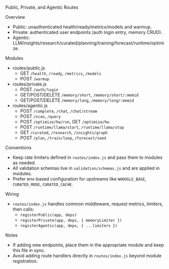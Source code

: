 Public, Private, and Agentic Routes

Overview
- Public: unauthenticated health/ready/metrics/models and warmup.
- Private: authenticated user endpoints (auth login entry, memory CRUD).
- Agentic: LLM/insights/research/curated/planning/training/forecast/runtime/optimize.

Modules
- routes/public.js
  - GET `/health`, `/ready`, `/metrics`, `/models`
  - POST `/warmup`
- routes/private.js
  - POST `/auth/login`
  - GET/POST/DELETE `/memory/short`, `/memory/short/:memid`
  - GET/POST/DELETE `/memory/long`, `/memory/long/:memid`
- routes/agentic.js
  - POST `/complete`, `/chat`, `/chat/stream`
  - POST `/scan`, `/query`
  - POST `/optimize/hw/run`, GET `/optimize/hw`
  - POST `/runtime/llama/start`, `/runtime/llama/stop`
  - GET `/curated`, `/research`, `/insights/graph`
  - POST `/plan`, `/train/loop`, `/forecast/seed`

Conventions
- Keep rate limiters defined in `routes/index.js` and pass them to modules as needed.
- All validation schemas live in `validation/schemas.js` and are applied in modules.
- Prefer env-based configuration for upstreams like `WHOOGLE_BASE`, `CURATED_MODE`, `CURATED_CACHE`.

Wiring
- `routes/index.js` handles common middleware, request metrics, limiters, then calls:
  - `registerPublic(app, deps)`
  - `registerPrivate(app, deps, { memoryLimiter })`
  - `registerAgentic(app, deps, { ...limiters })`

Notes
- If adding new endpoints, place them in the appropriate module and keep this file in sync.
- Avoid adding route handlers directly in `routes/index.js` beyond module registration.

